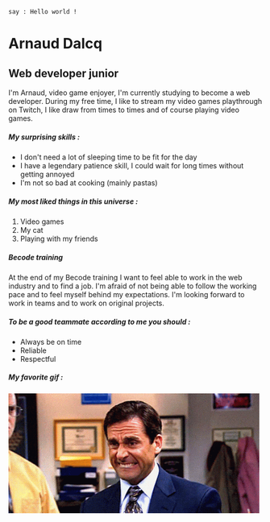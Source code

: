 ```
say : Hello world !
```

# Arnaud Dalcq
## Web developer junior

I'm Arnaud, video game enjoyer, I'm currently studying to become a web developer. During my free time, I like to stream my video games playthrough on Twitch, I like draw from times to times and of course playing video games.

##### My surprising skills : 
- I don't need a lot of sleeping time to be fit for the day
- I have a legendary patience skill, I could wait for long times without getting annoyed
- I'm not so bad at cooking (mainly pastas)

##### My most liked things in this universe :
1. Video games
2. My cat
3. Playing with my friends

##### Becode training
At the end of my Becode training I want to feel able to work in the web industry and to find a job. I'm afraid of not being able to follow the working pace and to feel myself behind my expectations. I'm looking forward to work in teams and to work on original projects.

##### To be a good teammate according to me you should :
- Always be on time
- Reliable
- Respectful

##### My favorite gif :
![I like The Office memes](images/the_office.gif)